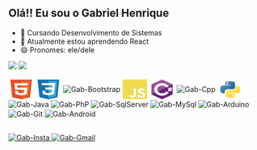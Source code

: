 ## Olá!! Eu sou o Gabriel Henrique

- 🔭 Cursando Desenvolvimento de Sistemas
- 🌱 Atualmente estou aprendendo React
- 😄 Pronomes: ele/dele

<!--
  ![gabduart GitHub stats](https://github-readme-stats.vercel.app/api?username=gabduart&show_icons=true&theme=tokyonight)
  ![Top Langs](https://github-readme-stats.vercel.app/api/top-langs/?username=gabduart&layout=compact)
-->

<div>
  <a href="https://github.com/gabduart"></a>
  <img height="180em" src="https://github-readme-stats.vercel.app/api?username=gabduart&show_icons=true&theme=dark&include_all_commits=true&count_private=true">
  <img height="180em" src="https://github-readme-stats.vercel.app/api/top-langs/?username=gabduart&langs_count=16&layout=compact&theme=dark">
</div>

<div style="display: inline_block"><br>
  <img align="center" alt="Gab-HTML" height="40" width="50" src="https://raw.githubusercontent.com/devicons/devicon/master/icons/html5/html5-original.svg">
  <img align="center" alt="Gab-CSS" height="40" width="50" src="https://raw.githubusercontent.com/devicons/devicon/master/icons/css3/css3-original.svg">
  <img align="center" alt="Gab-Bootstrap" height="40" width="50" src="https://cdn.jsdelivr.net/gh/devicons/devicon@latest/icons/bootstrap/bootstrap-original.svg">
  <img align="center" alt="Gab-Js" height="40" width="50" src="https://raw.githubusercontent.com/devicons/devicon/master/icons/javascript/javascript-plain.svg">
  <img align="center" alt="Gab-Csharp" height="40" width="50" src="https://raw.githubusercontent.com/devicons/devicon/master/icons/csharp/csharp-original.svg">
  <img align="center" alt="Gab-Cpp" height="40" width="50" src="https://cdn.jsdelivr.net/gh/devicons/devicon@latest/icons/cplusplus/cplusplus-original.svg">
  <img align="center" alt="Gab-Python" height="40" width="50" src="https://raw.githubusercontent.com/devicons/devicon/master/icons/python/python-original.svg">
  <img align="center" alt="Gab-Java" height="40" width="50" src="https://cdn.jsdelivr.net/gh/devicons/devicon@latest/icons/java/java-original.svg">
  <img align="center" alt="Gab-PhP" height="40" width="50" src="https://cdn.jsdelivr.net/gh/devicons/devicon@latest/icons/php/php-original.svg">
  <img align="center" alt="Gab-SqlServer" height="40" width="50" src="https://cdn.jsdelivr.net/gh/devicons/devicon@latest/icons/microsoftsqlserver/microsoftsqlserver-original.svg">
  <img align="center" alt="Gab-MySql" height="40" width="50" src="https://cdn.jsdelivr.net/gh/devicons/devicon@latest/icons/mysql/mysql-original.svg">
  <img align="center" alt="Gab-Arduino" height="40" width="50" src="https://cdn.jsdelivr.net/gh/devicons/devicon@latest/icons/arduino/arduino-original.svg">
  <img align="center" alt="Gab-Git" height="40" width="50" src="https://cdn.jsdelivr.net/gh/devicons/devicon@latest/icons/git/git-original.svg">
  <img align="center" alt="Gab-Android" height="40" width="50" src="https://cdn.jsdelivr.net/gh/devicons/devicon@latest/icons/androidstudio/androidstudio-original.svg">
</div>

##

<div>
  <a href="https://www.instagram.com/gabd.uart/" target="_balnk">
    <img alt="Gab-Insta" src="https://img.shields.io/badge/Instagram-E4405F?style=for-the-badge&logo=instagram&logoColor=white">
  </a>
  <a href="mailto:gabduart68@gmail.com" target="_balnk">
    <img alt="Gab-Gmail" src="https://img.shields.io/badge/Gmail-D14836?style=for-the-badge&logo=gmail&logoColor=white">
  </a>
</div>

